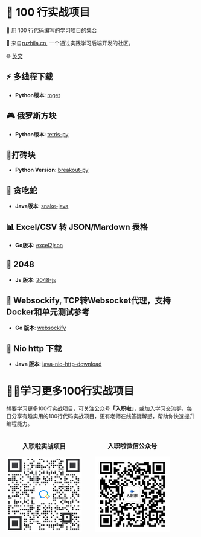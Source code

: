 # 📖 100 行实战项目

🚀 用 100 行代码编写的学习项目的集合

💁 来自[ruzhila.cn](http://ruzhila.cn/blog/?from=github_100_line_code), 一个通过实践学习后端开发的社区。

🌐 [英文](./README.md)

## ⚡ 多线程下载
 - **Python版本**: [mget](https://github.com/ruzhila/mget)
  
## 🎮 俄罗斯方块
 - **Python版本**: [tetris-py](https://github.com/ruzhila/tetris-py)

## 🏓打砖块 
 - **Python Version**: [breakout-py](https://github.com/ruzhila/breakout-py)

## 🐍 贪吃蛇
 - **Java版本**: [snake-java](https://github.com/ruzhila/snake-java)
  
## 📊 Excel/CSV 转 JSON/Mardown 表格
 - **Go版本**: [excel2json](https://github.com/ruzhila/excel_csv_to_json_or_markdown)

## 🔢 2048
 - **Js 版本**: [2048-js](https://github.com/ruzhila/2048-js)
   
## 🛜 Websockify, TCP转Websocket代理，支持Docker和单元测试参考
 - **Go 版本**: [websockify](https://github.com/ruzhila/websockify-go)

## 🧩 Nio http 下载
 - **Java 版本**: [java-nio-http-download](https://github.com/ruzhila/java-nio-http-download)

# 🙋‍♀️学习更多100行实战项目
 想要学习更多100行实战项目，可关注公众号<strong>「入职啦」</strong>，或加入学习交流群，每日分享有趣实用的100行代码实战项目，更有老师在线答疑解惑，帮助你快速提升编程能力。

<div style="display: inline-block;text-align: center;">
   <div style="display: inline-block;">
     <h3>入职啦实战项目</h3>
     <img src="./projectQrcode.jpg" width="200" margin-right="100" alt="入职啦实战项目二维码" >
   </div>
   <div style="display: inline-block; margin-left: 30px;">
     <h3>入职啦微信公众号</h3>
     <img src="./weixinQrcode.png" width="200" alt="入职啦公众号二维码" />
   </div>
 </div>
